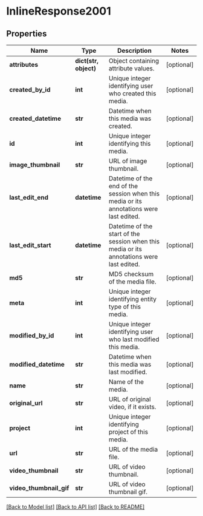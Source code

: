 # InlineResponse2001

## Properties
Name | Type | Description | Notes
------------ | ------------- | ------------- | -------------
**attributes** | **dict(str, object)** | Object containing attribute values. | [optional] 
**created_by_id** | **int** | Unique integer identifying user who created this media. | [optional] 
**created_datetime** | **str** | Datetime when this media was created. | [optional] 
**id** | **int** | Unique integer identifying this media. | [optional] 
**image_thumbnail** | **str** | URL of image thumbnail. | [optional] 
**last_edit_end** | **datetime** | Datetime of the end of the session when this media or its annotations were last edited. | [optional] 
**last_edit_start** | **datetime** | Datetime of the start of the session when this media or its annotations were last edited. | [optional] 
**md5** | **str** | MD5 checksum of the media file. | [optional] 
**meta** | **int** | Unique integer identifying entity type of this media. | [optional] 
**modified_by_id** | **int** | Unique integer identifying user who last modified this media. | [optional] 
**modified_datetime** | **str** | Datetime when this media was last modified. | [optional] 
**name** | **str** | Name of the media. | [optional] 
**original_url** | **str** | URL of original video, if it exists. | [optional] 
**project** | **int** | Unique integer identifying project of this media. | [optional] 
**url** | **str** | URL of the media file. | [optional] 
**video_thumbnail** | **str** | URL of video thumbnail. | [optional] 
**video_thumbnail_gif** | **str** | URL of video thumbnail gif. | [optional] 

[[Back to Model list]](../README.md#documentation-for-models) [[Back to API list]](../README.md#documentation-for-api-endpoints) [[Back to README]](../README.md)

